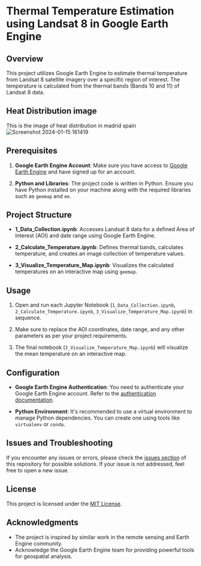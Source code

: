 # Thermal Temperature Estimation using Landsat 8 in Google Earth Engine

## Overview

This project utilizes Google Earth Engine to estimate thermal temperature from Landsat 8 satellite imagery over a specific region of interest. The temperature is calculated from the thermal bands (Bands 10 and 11) of Landsat 8 data.

## Heat Distribution image
This is the image of heat distribution in madrid spain
![Screenshot 2024-01-15 161419](https://github.com/Aman95495/Thermal_Temperature_Estimation_in_GEE/assets/90555918/5f1032af-128a-4ae6-9e7b-0cfd84235481)

## Prerequisites

1. **Google Earth Engine Account**: Make sure you have access to [Google Earth Engine](https://earthengine.google.com/) and have signed up for an account.

2. **Python and Libraries**: The project code is written in Python. Ensure you have Python installed on your machine along with the required libraries such as `geemap` and `ee`.

## Project Structure

- **1_Data_Collection.ipynb**: Accesses Landsat 8 data for a defined Area of Interest (AOI) and date range using Google Earth Engine.

- **2_Calculate_Temperature.ipynb**: Defines thermal bands, calculates temperature, and creates an image collection of temperature values.

- **3_Visualize_Temperature_Map.ipynb**: Visualizes the calculated temperatures on an interactive map using `geemap`.

## Usage

1. Open and run each Jupyter Notebook (`1_Data_Collection.ipynb`, `2_Calculate_Temperature.ipynb`, `3_Visualize_Temperature_Map.ipynb`) in sequence.

2. Make sure to replace the AOI coordinates, date range, and any other parameters as per your project requirements.

3. The final notebook (`3_Visualize_Temperature_Map.ipynb`) will visualize the mean temperature on an interactive map.

## Configuration

- **Google Earth Engine Authentication**: You need to authenticate your Google Earth Engine account. Refer to the [authentication documentation](https://developers.google.com/earth-engine/guides/python_install#authenticate-with-earth-engine).

- **Python Environment**: It's recommended to use a virtual environment to manage Python dependencies. You can create one using tools like `virtualenv` or `conda`.

## Issues and Troubleshooting

If you encounter any issues or errors, please check the [issues section](#) of this repository for possible solutions. If your issue is not addressed, feel free to open a new issue.

## License

This project is licensed under the [MIT License](LICENSE).

## Acknowledgments

- The project is inspired by similar work in the remote sensing and Earth Engine community.
- Acknowledge the Google Earth Engine team for providing powerful tools for geospatial analysis.


